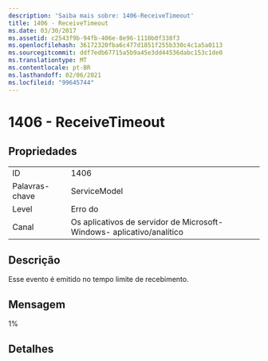 ```yaml
---
description: 'Saiba mais sobre: 1406-ReceiveTimeout'
title: 1406 - ReceiveTimeout
ms.date: 03/30/2017
ms.assetid: c2543f9b-94fb-406e-8e96-1110b0f338f3
ms.openlocfilehash: 36172320fba6c477d1851f255b330c4c1a5a0113
ms.sourcegitcommit: ddf7edb67715a5b9a45e3dd44536dabc153c1de0
ms.translationtype: MT
ms.contentlocale: pt-BR
ms.lasthandoff: 02/06/2021
ms.locfileid: "99645744"
---
```

# <a name="1406---receivetimeout"></a>1406 - ReceiveTimeout

## <a name="properties"></a>Propriedades  
  
|||  
|-|-|  
|ID|1406|  
|Palavras-chave|ServiceModel|  
|Level|Erro do|  
|Canal|Os aplicativos de servidor de Microsoft-Windows- aplicativo/analítico|  
  
## <a name="description"></a>Descrição  

 Esse evento é emitido no tempo limite de recebimento.  
  
## <a name="message"></a>Mensagem  

 1%  
  
## <a name="details"></a>Detalhes
